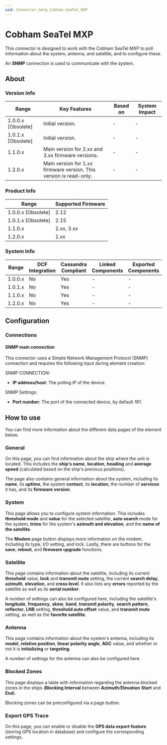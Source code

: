 ```yaml
---
uid: Connector_help_Cobham_SeaTel_MXP
---
```


# Cobham SeaTel MXP

This connector is designed to work with the Cobham SeaTel MXP to poll information about the system, antenna, and satellite, and to configure these.

An **SNMP** connection is used to communicate with the system.

## About

### Version Info

| **Range**            | **Key Features**                                                   | **Based on** | **System Impact** |
|----------------------|--------------------------------------------------------------------|--------------|-------------------|
| 1.0.0.x [Obsolete]     |Initial version.                                                   | -            | -                 |
| 1.0.1.x [Obsolete]     |Initial version.                                                   | -            | -                 |
| 1.1.0.x              | Main version for 2.xx and 3.xx firmware versions.                  | -            | -                 |
| 1.2.0.x              | Main version for 1.xx firmware version. This version is read-only. | -            | -                 |

### Product Info

| **Range**            | **Supported Firmware** |
|----------------------|------------------------|
| 1.0.0.x [Obsolete]     |2.12                   |
| 1.0.1.x [Obsolete]     |2.15                   |
| 1.1.0.x              | 2.xx, 3.xx             |
| 1.2.0.x              | 1.xx                   |

### System Info

| Range     | DCF Integration     | Cassandra Compliant     | Linked Components     | Exported Components     |
|-----------|---------------------|-------------------------|-----------------------|-------------------------|
| 1.0.0.x   | No                  | Yes                     | -                     | -                       |
| 1.0.1.x   | No                  | Yes                     | -                     | -                       |
| 1.1.0.x   | No                  | Yes                     | -                     | -                       |
| 1.2.0.x   | No                  | Yes                     | -                     | -                       |

## Configuration

### Connections

#### SNMP main connection

This connector uses a Simple Network Management Protocol (SNMP) connection and requires the following input during element creation:

SNMP CONNECTION:

- **IP address/host**: The polling IP of the device.

SNMP Settings:

- **Port number**: The port of the connected device, by default *161*.

## How to use

You can find more information about the different data pages of the element below.

### General

On this page, you can find information about the ship where the unit is located. This includes the **ship's name**, **location**, **heading** and **average speed** (calculated based on the ship's previous positions).

The page also contains general information about the system, including its **name**, its **uptime**, the system **contact**, its **location**, the number of **services** it has, and its **firmware version**.

### System

This page allows you to configure system information. This includes **threshold mode** and **value** for the selected satellite, **auto search** mode for the system, **trims** for the system's **azimuth and elevation**, and the **name of the satellite**.

The **Modem** page button displays more information on the modem, including its type, I/O setting, and lock. Lastly, there are buttons for the **save**, **reboot**, and **firmware upgrade** functions.

### Satellite

This page contains information about the satellite, including its current **threshold** value, **lock** and **transmit mute** setting, the current **search delay**, **azimuth**, **elevation**, and **cross level**. It also lists any **errors** reported by the satellite as well as its **serial number**.

A number of settings can also be configured here, including the satellite's **longitude**, **frequency**, **skew**, **band**, **transmit polarity**, **search pattern**, **reflector**, **LNB** setting, **threshold auto offset** value, and **transmit mute** setting, as well as the **favorite satellite**.

### Antenna

This page contains information about the system's antenna, including its **model**, **relative position**, **linear polarity angle**, **AGC** value, and whether or not it is **initializing** or **targeting**.

A number of settings for the antenna can also be configured here.

### Blocked Zones

This page displays a table with information regarding the antenna blocked zones in the ships (**Blocking Interval** between **Azimuth**/**Elevation** **Start** and **End**).

Blocking zones can be preconfigured via a page button.

### Export GPS Trace

On this page, you can enable or disable the **GPS data export feature** (storing GPS location in database) and configure the corresponding settings.
